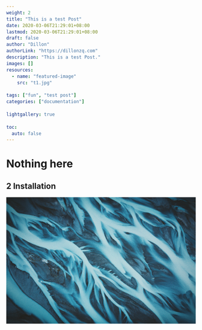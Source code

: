 ```yaml
---
weight: 2
title: "This is a test Post"
date: 2020-03-06T21:29:01+08:00
lastmod: 2020-03-06T21:29:01+08:00
draft: false
author: "Dillon"
authorLink: "https://dillonzq.com"
description: "This is a test Post."
images: []
resources:
  - name: "featured-image"
    src: "t1.jpg"

tags: ["fun", "test post"]
categories: ["documentation"]

lightgallery: true

toc:
  auto: false
---
```


<!--more-->

# Nothing here

## 2 Installation

![test](test.jpg "test image display")
